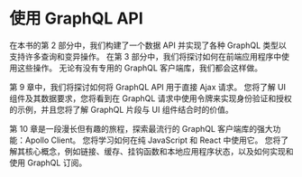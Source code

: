 # 使用 GraphQL API
在本书的第 2 部分中，我们构建了一个数据 API 并实现了各种 GraphQL 类型以支持许多查询和变异操作。 在第 3 部分中，我们将探讨如何在前端应用程序中使用这些操作。 无论有没有专用的 GraphQL 客户端库，我们都会这样做。

第 9 章中，我们将探讨如何将 GraphQL API 用于直接 Ajax 请求。 您将了解 UI 组件及其数据要求，您将看到在 GraphQL 请求中使用令牌来实现身份验证和授权的示例，并且您将了解 GraphQL 片段与 UI 组件结合时的价值。

第 10 章是一段漫长但有趣的旅程，探索最流行的 GraphQL 客户端库的强大功能：Apollo Client。 您将学习如何在纯 JavaScript 和 React 中使用它。 您将了解其核心概念，例如链接、缓存、挂钩函数和本地应用程序状态，以及如何实现和使用 GraphQL 订阅。